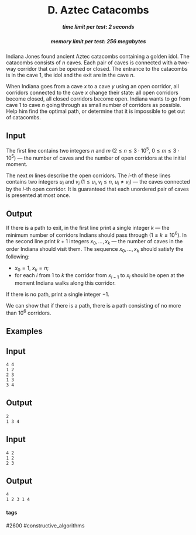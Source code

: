 <h1 style='text-align: center;'> D. Aztec Catacombs</h1>

<h5 style='text-align: center;'>time limit per test: 2 seconds</h5>
<h5 style='text-align: center;'>memory limit per test: 256 megabytes</h5>

Indiana Jones found ancient Aztec catacombs containing a golden idol. The catacombs consists of $n$ caves. Each pair of caves is connected with a two-way corridor that can be opened or closed. The entrance to the catacombs is in the cave $1$, the idol and the exit are in the cave $n$.

When Indiana goes from a cave $x$ to a cave $y$ using an open corridor, all corridors connected to the cave $x$ change their state: all open corridors become closed, all closed corridors become open. Indiana wants to go from cave $1$ to cave $n$ going through as small number of corridors as possible. Help him find the optimal path, or determine that it is impossible to get out of catacombs.

## Input

The first line contains two integers $n$ and $m$ ($2 \leq n \leq 3\cdot 10^5$, $0 \leq m \leq 3 \cdot 10^5$) — the number of caves and the number of open corridors at the initial moment.

The next $m$ lines describe the open corridors. The $i$-th of these lines contains two integers $u_i$ and $v_i$ ($1 \leq u_i, v_i \leq n$, $u_i \neq v_i$) — the caves connected by the $i$-th open corridor. It is guaranteed that each unordered pair of caves is presented at most once.

## Output

If there is a path to exit, in the first line print a single integer $k$ — the minimum number of corridors Indians should pass through ($1 \leq k \leq 10^6$). In the second line print $k+1$ integers $x_0, \ldots, x_k$ — the number of caves in the order Indiana should visit them. The sequence $x_0, \ldots, x_k$ should satisfy the following:

* $x_0 = 1$, $x_k = n$;
* for each $i$ from $1$ to $k$ the corridor from $x_{i - 1}$ to $x_i$ should be open at the moment Indiana walks along this corridor.

If there is no path, print a single integer $-1$.

We can show that if there is a path, there is a path consisting of no more than $10^6$ corridors.

## Examples

## Input


```
4 4  
1 2  
2 3  
1 3  
3 4  

```
## Output


```
2  
1 3 4   

```
## Input


```
4 2  
1 2  
2 3  

```
## Output


```
4  
1 2 3 1 4   

```


#### tags 

#2600 #constructive_algorithms 